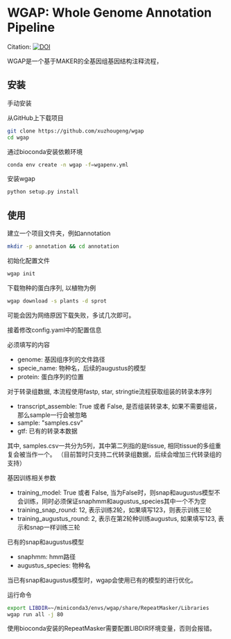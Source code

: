# WGAP: Whole Genome Annotation Pipeline

Citation: [![DOI](https://zenodo.org/badge/363893963.svg)](https://zenodo.org/badge/latestdoi/363893963)

WGAP是一个基于MAKER的全基因组基因结构注释流程，

## 安装

手动安装

从GitHub上下载项目

```bash
git clone https://github.com/xuzhougeng/wgap
cd wgap
```

通过bioconda安装依赖环境

```bash
conda env create -n wgap -f=wgapenv.yml
```

安装wgap

```bash
python setup.py install
```

## 使用

建立一个项目文件夹，例如annotation

```bash
mkdir -p annotation && cd annotation 
```

初始化配置文件

```bash
wgap init

```

下载物种的蛋白序列, 以植物为例

```bash
wgap download -s plants -d sprot
```

可能会因为网络原因下载失败，多试几次即可。

接着修改config.yaml中的配置信息

必须填写的内容

- genome: 基因组序列的文件路径
- specie_name: 物种名，后续的augustus的模型
- protein: 蛋白序列的位置

对于转录组数据, 本流程使用fastp, star, stringtie流程获取组装的转录本序列

- transcript_assemble: True 或者 False, 是否组装转录本, 如果不需要组装，那么sample一行会被忽略
- sample: "samples.csv"
- gtf: 已有的转录本数据

其中, samples.csv一共分为5列，其中第二列指的是tissue, 相同tissue的多组重复会被当作一个。
（目前暂时只支持二代转录组数据，后续会增加三代转录组的支持）

基因训练相关参数

- training_model: True 或者 False, 当为False时，则snap和augustus模型不会训练，同时必须保证snaphmm和augustus_species其中一个不为空
- training_snap_round: 12, 表示训练2轮，如果填写123，则表示训练三轮
- training_augustus_round: 2, 表示在第2轮种训练augustus, 如果填写123, 表示和snap一样训练三轮

已有的snap和augustus模型

- snaphmm:  hmm路径
- augustus_species: 物种名

当已有snap和augustus模型时，wgap会使用已有的模型的进行优化。

运行命令

```bash
export LIBDIR=~/miniconda3/envs/wgap/share/RepeatMasker/Libraries
wgap run all -j 80 
```

使用bioconda安装的RepeatMasker需要配置LIBDIR环境变量，否则会报错。